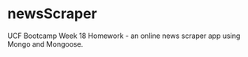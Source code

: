 # newsScraper
UCF Bootcamp Week 18 Homework - an online news scraper app using Mongo and Mongoose.

<!--stackedit_data:
eyJoaXN0b3J5IjpbMjA5Mzk0NDI2NV19
-->